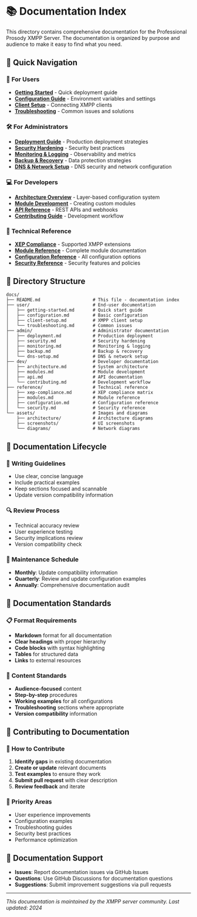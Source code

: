 # 📚 Documentation Index

This directory contains comprehensive documentation for the Professional Prosody XMPP Server. The documentation is organized by purpose and audience to make it easy to find what you need.

## 🎯 Quick Navigation

### 👥 **For Users**

- **[Getting Started](user/getting-started.md)** - Quick deployment guide
- **[Configuration Guide](user/configuration.md)** - Environment variables and settings
- **[Client Setup](user/client-setup.md)** - Connecting XMPP clients
- **[Troubleshooting](user/troubleshooting.md)** - Common issues and solutions

### 🛠️ **For Administrators**

- **[Deployment Guide](admin/deployment.md)** - Production deployment strategies
- **[Security Hardening](admin/security.md)** - Security best practices
- **[Monitoring & Logging](admin/monitoring.md)** - Observability and metrics
- **[Backup & Recovery](admin/backup.md)** - Data protection strategies
- **[DNS & Network Setup](admin/dns-setup.md)** - DNS security and network configuration

### 💻 **For Developers**

- **[Architecture Overview](dev/architecture.md)** - Layer-based configuration system
- **[Module Development](dev/modules.md)** - Creating custom modules
- **[API Reference](dev/api.md)** - REST APIs and webhooks
- **[Contributing Guide](dev/contributing.md)** - Development workflow

### 📖 **Technical Reference**

- **[XEP Compliance](reference/xep-compliance.md)** - Supported XMPP extensions
- **[Module Reference](reference/modules.md)** - Complete module documentation
- **[Configuration Reference](reference/configuration.md)** - All configuration options
- **[Security Reference](reference/security.md)** - Security features and policies

## 📂 Directory Structure

```
docs/
├── README.md                    # This file - documentation index
├── user/                        # End-user documentation
│   ├── getting-started.md       # Quick start guide
│   ├── configuration.md         # Basic configuration
│   ├── client-setup.md          # XMPP client setup
│   └── troubleshooting.md       # Common issues
├── admin/                       # Administrator documentation
│   ├── deployment.md            # Production deployment
│   ├── security.md              # Security hardening
│   ├── monitoring.md            # Monitoring & logging
│   ├── backup.md                # Backup & recovery
│   └── dns-setup.md             # DNS & network setup
├── dev/                         # Developer documentation
│   ├── architecture.md          # System architecture
│   ├── modules.md               # Module development
│   ├── api.md                   # API documentation
│   └── contributing.md          # Development workflow
├── reference/                   # Technical reference
│   ├── xep-compliance.md        # XEP compliance matrix
│   ├── modules.md               # Module reference
│   ├── configuration.md         # Configuration reference
│   └── security.md              # Security reference
└── assets/                      # Images and diagrams
    ├── architecture/            # Architecture diagrams
    ├── screenshots/             # UI screenshots
    └── diagrams/                # Network diagrams
```

## 🔄 Documentation Lifecycle

### 📝 **Writing Guidelines**

- Use clear, concise language
- Include practical examples
- Keep sections focused and scannable
- Update version compatibility information

### 🔍 **Review Process**

- Technical accuracy review
- User experience testing
- Security implications review
- Version compatibility check

### 📅 **Maintenance Schedule**

- **Monthly**: Update compatibility information
- **Quarterly**: Review and update configuration examples
- **Annually**: Comprehensive documentation audit

## 🎨 **Documentation Standards**

### 📋 **Format Requirements**

- **Markdown** format for all documentation
- **Clear headings** with proper hierarchy
- **Code blocks** with syntax highlighting
- **Tables** for structured data
- **Links** to external resources

### 🎯 **Content Standards**

- **Audience-focused** content
- **Step-by-step** procedures
- **Working examples** for all configurations
- **Troubleshooting** sections where appropriate
- **Version compatibility** information

## 🤝 **Contributing to Documentation**

### 📝 **How to Contribute**

1. **Identify gaps** in existing documentation
2. **Create or update** relevant documents
3. **Test examples** to ensure they work
4. **Submit pull request** with clear description
5. **Review feedback** and iterate

### 🎯 **Priority Areas**

- User experience improvements
- Configuration examples
- Troubleshooting guides
- Security best practices
- Performance optimization

## 📧 **Documentation Support**

- **Issues**: Report documentation issues via GitHub Issues
- **Questions**: Use GitHub Discussions for documentation questions
- **Suggestions**: Submit improvement suggestions via pull requests

---

*This documentation is maintained by the XMPP server community. Last updated: 2024*

